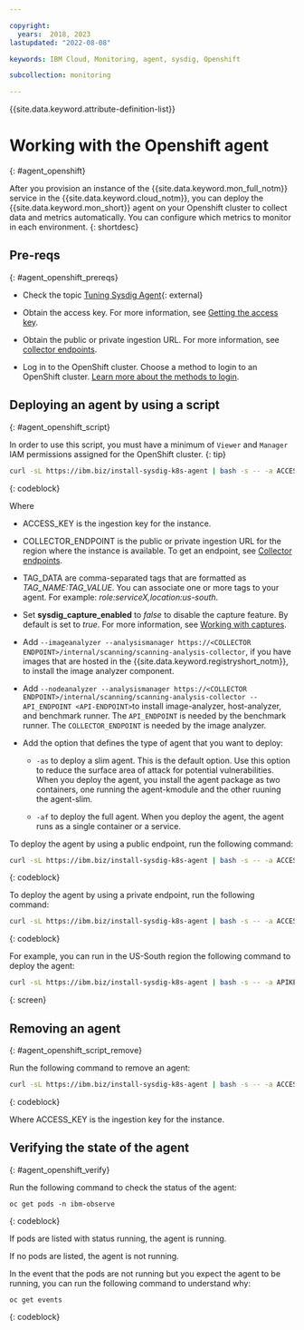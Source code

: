 ```yaml
---

copyright:
  years:  2018, 2023
lastupdated: "2022-08-08"

keywords: IBM Cloud, Monitoring, agent, sysdig, Openshift

subcollection: monitoring

---
```


{{site.data.keyword.attribute-definition-list}}

# Working with the Openshift agent
{: #agent_openshift}

After you provision an instance of the {{site.data.keyword.mon_full_notm}} service in the {{site.data.keyword.cloud_notm}}, you can deploy the {{site.data.keyword.mon_short}} agent on your Openshift cluster to collect data and metrics automatically. You can configure which metrics to monitor in each environment.
{: shortdesc}


## Pre-reqs
{: #agent_openshift_prereqs}

- Check the topic [Tuning Sysdig Agent](https://docs.sysdig.com/en/docs/installation/sysdig-agent/troubleshooting-agent-installation/tuning-sysdig-agent/){: external}

- Obtain the access key. For more information, see [Getting the access key](/docs/monitoring?topic=monitoring-access_key).

- Obtain the public or private ingestion URL. For more information, see [collector endpoints](/docs/monitoring?topic=monitoring-endpoints#endpoints_ingestion).

- Log in to the OpenShift cluster. Choose a method to login to an OpenShift cluster. [Learn more about the methods to login](/docs/openshift?topic=openshift-access_cluster#access_automation).


## Deploying an agent by using a script
{: #agent_openshift_script}

In order to use this script, you must have a minimum of `Viewer` and `Manager` IAM permissions assigned for the OpenShift cluster.
{: tip}


```sh
curl -sL https://ibm.biz/install-sysdig-k8s-agent | bash -s -- -a ACCESS_KEY -c COLLECTOR_ENDPOINT -t TAG_DATA -ac 'sysdig_capture_enabled: false' --nodeanalyzer  --analysismanager https://<COLLECTOR ENDPOINT>/internal/scanning/scanning-analysis-collector --collector_port 6443 --API_ENDPOINT <API-ENDPOINT> --openshift [-as] [-af]
```
{: codeblock}

Where

* ACCESS_KEY is the ingestion key for the instance.

* COLLECTOR_ENDPOINT is the public or private ingestion URL for the region where the instance is available. To get an endpoint, see [Collector endpoints](/docs/monitoring?topic=monitoring-endpoints#endpoints_ingestion).

* TAG_DATA are comma-separated tags that are formatted as *TAG_NAME:TAG_VALUE*. You can associate one or more tags to your agent. For example: *role:serviceX,location:us-south*.

* Set **sysdig_capture_enabled** to *false* to disable the capture feature. By default is set to *true*. For more information, see [Working with captures](/docs/monitoring?topic=monitoring-captures#captures).

* Add `--imageanalyzer --analysismanager https://<COLLECTOR ENDPOINT>/internal/scanning/scanning-analysis-collector`, if you have images that are hosted in the {{site.data.keyword.registryshort_notm}}, to install the image analyzer component.

* Add `--nodeanalyzer --analysismanager https://<COLLECTOR ENDPOINT>/internal/scanning/scanning-analysis-collector --API_ENDPOINT <API-ENDPOINT>`to install image-analyzer, host-analyzer, and benchmark runner. The `API_ENDPOINT` is needed by the benchmark runner. The `COLLECTOR_ENDPOINT` is needed by the image analyzer.

* Add the option that defines the type of agent that you want to deploy:

    - `-as` to deploy a slim agent. This is the default option. Use this option to reduce the surface area of attack for potential vulnerabilities. When you deploy the agent, you install the agent package as two containers, one running the agent-kmodule and the other ruuning the agent-slim.

    - `-af` to deploy the full agent. When you deploy the agent, the agent runs as a single container or a service.


To deploy the agent by using a public endpoint, run the following command:

```sh
curl -sL https://ibm.biz/install-sysdig-k8s-agent | bash -s -- -a ACCESS_KEY -c ingest.<REGION>.monitoring.cloud.ibm.com -t TAG_DATA -ac 'sysdig_capture_enabled: false' --nodeanalyzer --analysismanager https://ingest.<REGION>.monitoring.cloud.ibm.com/internal/scanning/scanning-analysis-collector --collector_port 6443 --API_ENDPOINT <REGION>.monitoring.cloud.ibm.com --openshift [-as] [-af]
```
{: codeblock}

To deploy the agent by using a private endpoint, run the following command:

```sh
curl -sL https://ibm.biz/install-sysdig-k8s-agent | bash -s -- -a ACCESS_KEY -c ingest.private.<REGION>.monitoring.cloud.ibm.com -t TAG_DATA -ac 'sysdig_capture_enabled: false' --nodeanalyzer --analysismanager https://ingest.private.<REGION>.monitoring.cloud.ibm.com/internal/scanning/scanning-analysis-collector --collector_port 6443 --API_ENDPOINT private.<REGION>.monitoring.cloud.ibm.com --openshift [-as] [-af]
```
{: codeblock}



For example, you can run in the US-South region the following command to deploy the agent:

```sh
curl -sL https://ibm.biz/install-sysdig-k8s-agent | bash -s -- -a APIKEY -c ingest.us-south.monitoring.cloud.ibm.com -ac 'sysdig_capture_enabled: false' --nodeanalyzer  --analysismanager https://ingest.us-south.monitoring.cloud.ibm.com/internal/scanning/scanning-analysis-collector  --collector_port 6443 --api_endpoint us-south.monitoring.cloud.ibm.com --openshift
```
{: screen}




## Removing an agent
{: #agent_openshift_script_remove}

Run the following command to remove an agent:

```sh
curl -sL https://ibm.biz/install-sysdig-k8s-agent | bash -s -- -a ACCESS_KEY -c COLLECTOR_ENDPOINT --openshift --remove
```
{: codeblock}

Where ACCESS_KEY is the ingestion key for the instance.




## Verifying the state of the agent
{: #agent_openshift_verify}

Run the following command to check the status of the agent:

```text
oc get pods -n ibm-observe
```
{: codeblock}

If pods are listed with status running, the agent is running.

If no pods are listed, the agent is not running.

In the event that the pods are not running but you expect the agent to be running, you can run the following command to understand why:

```text
oc get events
```
{: codeblock}
